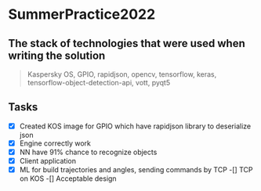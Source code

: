 # SummerPractice2022

## The stack of technologies that were used when writing the solution

>Kaspersky OS, GPIO, rapidjson, opencv, tensorflow, keras,
>tensorflow-object-detection-api, vott, pyqt5

## Tasks

-[X] Created KOS image for GPIO which have rapidjson library to deserialize json
-[X] Engine correctly work
-[X] NN have 91% chance to recognize objects
-[X] Client application
-[X] ML for build trajectories and angles, sending commands by TCP
-[] TCP on KOS
-[] Acceptable design